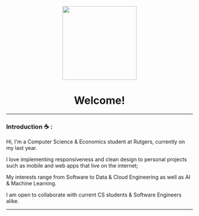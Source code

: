 <div id="column" align="center">
<img src="https://lh3.googleusercontent.com/-7WvbLdb1ItCPeEJBvAUz0rWt2UnlgLJDvmivKdG-sVRJecEo7NuR7gpULdaNvZWJbCaQwwTNtW3HLNuT2-y273AmTOctBz9IetO=w600" width="200"/>
</div>



<div id="column" align="center">
<h1>Welcome!</h1>
</div>

---

### Introduction :coffee: :

Hi, I'm a Computer Science & Economics student at Rutgers, currently on my last year.

I love implementing responsiveness and clean design to personal projects such as mobile and web apps that live on the internet; 

My interests range from Software to Data & Cloud Engineering as well as AI & Machine Learning.

I am open to collaborate with current CS students & Software Engineers alike.

---

<div id "header" align="center">


</div>


<!--
**byrongomezjr/byrongomezjr** is a ✨ _special_ ✨ repository because its `README.md` (this file) appears on your GitHub profile.
-->
